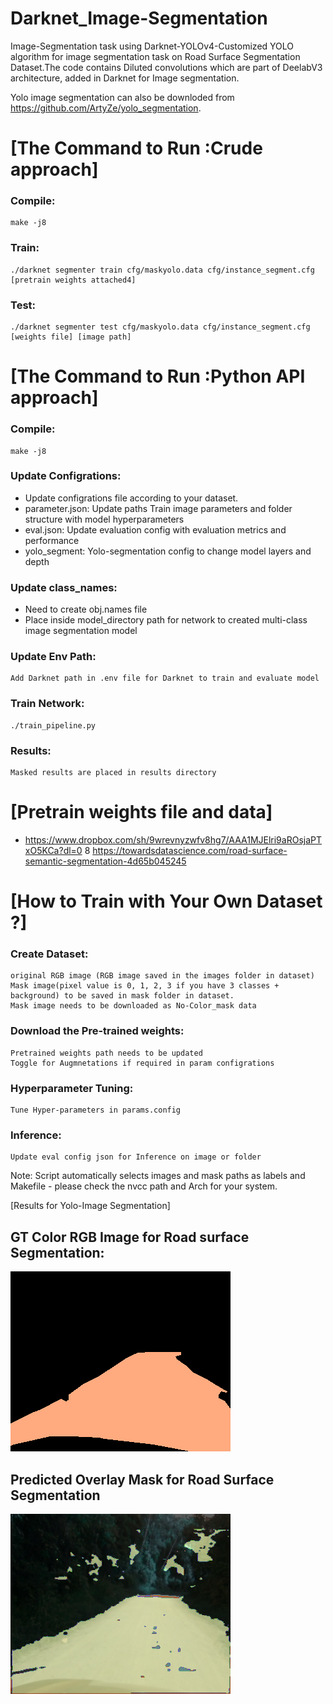 # Darknet_Image-Segmentation
Image-Segmentation task using Darknet-YOLOv4-Customized YOLO algorithm for image segmentation task on Road Surface Segmentation Dataset.The code contains Diluted convolutions which are part of DeelabV3 architecture, added in Darknet for Image segmentation.

Yolo image segmentation can also be downloded from https://github.com/ArtyZe/yolo_segmentation. 

[The Command to Run :Crude approach]
=========
### Compile: 
	
	make -j8

### Train: 

	./darknet segmenter train cfg/maskyolo.data cfg/instance_segment.cfg [pretrain weights attached4] 

### Test:
	./darknet segmenter test cfg/maskyolo.data cfg/instance_segment.cfg [weights file] [image path]


[The Command to Run :Python API approach]
=========
### Compile: 
	
	make -j8

### Update Configrations:
	
* Update configrations file according to your dataset.
* parameter.json: Update paths Train image parameters and folder structure with model hyperparameters
* eval.json: Update evaluation config with evaluation metrics and performance
* yolo_segment: Yolo-segmentation config to change model layers and depth

### Update class_names:
	
* Need to create obj.names file 
* Place inside model_directory path for network to created multi-class image segmentation model

### Update Env Path:
	
	Add Darknet path in .env file for Darknet to train and evaluate model

### Train Network:
	
	./train_pipeline.py

### Results:
	
	Masked results are placed in results directory


[Pretrain weights file and data]  
========  
* https://www.dropbox.com/sh/9wrevnyzwfv8hg7/AAA1MJElri9aROsjaPTxO5KCa?dl=0
8 https://towardsdatascience.com/road-surface-semantic-segmentation-4d65b045245

[How to Train with Your Own Dataset ?]  
========  
### Create Dataset:

	original RGB image (RGB image saved in the images folder in dataset)   	
	Mask image(pixel value is 0, 1, 2, 3 if you have 3 classes + background) to be saved in mask folder in dataset.
	Mask image needs to be downloaded as No-Color_mask data   

### Download the Pre-trained weights:
	Pretrained weights path needs to be updated
	Toggle for Augmnetations if required in param configrations
			
### Hyperparameter Tuning:
	Tune Hyper-parameters in params.config

### Inference:
	Update eval config json for Inference on image or folder 

Note: Script automatically selects images and mask paths as labels and Makefile - please check the nvcc path and Arch for your system. 

[Results for Yolo-Image Segmentation]

GT Color RGB Image for Road surface Segmentation: 
------------
![Image text](https://github.com/Samarth-991/YOLO_Image-Segmentation/blob/main/app/results/000000121GT.png)

Predicted Overlay Mask for Road Surface Segmentation
------------
![Image text](https://github.com/Samarth-991/YOLO_Image-Segmentation/blob/main/app/results/000000121.png)

